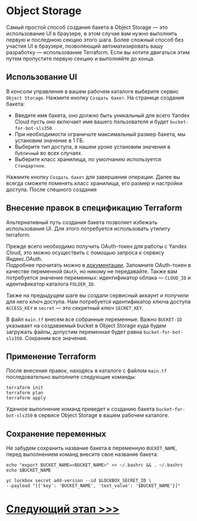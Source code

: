 # Object Storage
Самый простой способ создания бакета в Object Storage — это использование UI в браузере, 
в этом случае вам нужно выполнить первую и последнюю секцию этого шага. 
Более сложный способ без участия UI в браузере, 
позволяющий автоматизировать вашу разработку — использование Terraform. 
Если вы хотите двигаться этим путем пропустите первую секцию и выполняйте до конца.

## Использование UI

В консоли управления в вашем рабочем каталоге выберите сервис `Object Storage`. Нажмите кнопку `Создать бакет`.
На странице создания бакета:
* Введите имя бакета, оно должно быть уникальный для всего Yandex Cloud пусть оно включает имя вашего пользователя и будет `bucket-for-bot-sls350`.
* При необходимости ограничьте максимальный размер бакета, мы установим значение в 1 ГБ.
* Выберите тип доступа, в нашем уроке установим значения в  `Публичный` во всех случаях.
* Выберите класс хранилища, по умолчанию используется `Стандартное`.

Нажмите кнопку `Создать бакет` для завершения операции. 
Далее вы всегда сможете поменять класс хранилища, его размер и настройки доступа.
После спешного создания 

## Внесение правок в спецификацию Terraform

Альтернативный путь создания бакета позволяет избежать использования UI. Для этого потребуется использовать утилиту terraform.

Прежде всего необходимо получить OAuth-токен для работы с Yandex Cloud, 
это можно осуществить с помощью запроса к сервису Яндекс.OAuth.  
Подробнее прочитать можно в [документации](https://cloud.yandex.ru/docs/iam/concepts/authorization/oauth-token).
Запомните OAuth-токен в качестве переменной `OAuth`, но никому не передавайте. 
Также вам потребуется значение переменных: 
идентификатор облака — `CLOUD_ID` и идентификатор каталога `FOLDER_ID`.

Также на предыдущем шаге вы создали сервисный аккаунт и получили для него ключ доступа.
Нам потребуется идентификатор ключа доступа `ACCESS_KEY` и `secret` — это секретный ключ `SECRET_KEY`.

В файл `main.tf` внесем все собранные переменные. 
Важно `BUCKET-ID` указывает на создаваемый bucket в Object Storage куда будем загружать файлы, 
допустим переменная будет равна `bucket-for-bot-sls350`. 
Сохраним все значения.

## Применение Terraform

После внесения правок, находясь в каталоге с файлом  `main.tf` 
последовательно выполните следующие команды:

    terraform init
    terraform plan
    terraform apply

Удачное выполнение команд приведет к созданию бакета `bucket-for-bot-sls350` 
в сервисе Object Storage в вашем рабочем каталоге. 

## Сохранение переменных

Не забудем сохранить название бакета в переменную `BUCKET_NAME`, 
перед выполнением команд внесите свое название бакета:

    echo "export BUCKET_NAME=<BUCKET_NAME>" >> ~/.bashrc && . ~/.bashrc
    echo $BUCKET_NAME

    yc lockbox secret add-version --id $LOCKBOX_SECRET_ID \
    --payload "[{'key': 'BUCKET_NAME', 'text_value': '$BUCKET_NAME'}]"

# [Следующий этап >>>](../09-function-for-bucket/README.md)